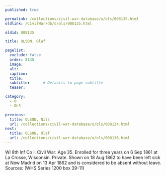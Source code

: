 ```yaml
---
published: true

permalink: /collections/civil-war-database/o/ols/008135.html
oldlink: /CivilWar/db/o/ols/008135.html

oldid: 008135

title: OLSON, Olaf

pagelist:
  exclude: false
  order: 8135
  image: 
  alt:
  caption:
  title:
  subtitle:      # Defaults to page subtitle
  teaser:

category: 
  - O 
  - OLS

previous:
  title: OLSON, Nils
  url: /collections/civil-war-database/o/ols/008134.html  
next:
  title: OLSON, Olaf
  url: /collections/civil-war-database/o/ols/008136.html   
---
```

WI 8th Inf Co I. Civil War: Age 35. Enrolled for three years on 6 Sep 1861 at La Crosse, Wisconsin. Private. Shown on 18 Aug 1862 to have been left sick at New Madrid on 13 Apr 1862 and is considered to be absent without leave. Sources: (WHS Series 1200 box 39-11)